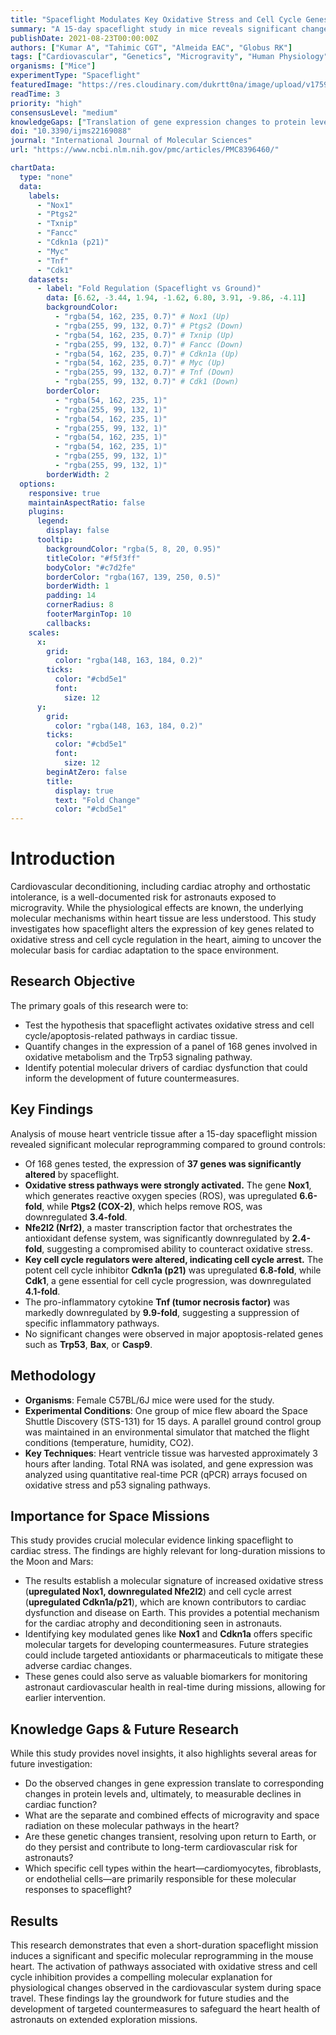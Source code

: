 ```yaml
---
title: "Spaceflight Modulates Key Oxidative Stress and Cell Cycle Genes in the Heart"
summary: "A 15-day spaceflight study in mice reveals significant changes in cardiac gene expression, highlighting increased oxidative stress and cell cycle arrest. The findings suggest a molecular basis for spaceflight-induced cardiac deconditioning and identify potential targets for countermeasures to protect astronaut cardiovascular health."
publishDate: 2021-08-23T00:00:00Z
authors: ["Kumar A", "Tahimic CGT", "Almeida EAC", "Globus RK"]
tags: ["Cardiovascular", "Genetics", "Microgravity", "Human Physiology"]
organisms: ["Mice"]
experimentType: "Spaceflight"
featuredImage: "https://res.cloudinary.com/dukrtt0na/image/upload/v1759679017/kuvbazgd8nxc6wvvmmjt.jpg"
readTime: 3
priority: "high"
consensusLevel: "medium"
knowledgeGaps: ["Translation of gene expression changes to protein levels and cardiac function", "Relative contributions of microgravity versus space radiation", "Long-term persistence of molecular changes post-flight", "Identification of specific cardiac cell types driving the response"]
doi: "10.3390/ijms22169088"
journal: "International Journal of Molecular Sciences"
url: "https://www.ncbi.nlm.nih.gov/pmc/articles/PMC8396460/"

chartData:
  type: "none"
  data:
    labels:
      - "Nox1"
      - "Ptgs2"
      - "Txnip"
      - "Fancc"
      - "Cdkn1a (p21)"
      - "Myc"
      - "Tnf"
      - "Cdk1"
    datasets:
      - label: "Fold Regulation (Spaceflight vs Ground)"
        data: [6.62, -3.44, 1.94, -1.62, 6.80, 3.91, -9.86, -4.11]
        backgroundColor:
          - "rgba(54, 162, 235, 0.7)" # Nox1 (Up)
          - "rgba(255, 99, 132, 0.7)" # Ptgs2 (Down)
          - "rgba(54, 162, 235, 0.7)" # Txnip (Up)
          - "rgba(255, 99, 132, 0.7)" # Fancc (Down)
          - "rgba(54, 162, 235, 0.7)" # Cdkn1a (Up)
          - "rgba(54, 162, 235, 0.7)" # Myc (Up)
          - "rgba(255, 99, 132, 0.7)" # Tnf (Down)
          - "rgba(255, 99, 132, 0.7)" # Cdk1 (Down)
        borderColor:
          - "rgba(54, 162, 235, 1)"
          - "rgba(255, 99, 132, 1)"
          - "rgba(54, 162, 235, 1)"
          - "rgba(255, 99, 132, 1)"
          - "rgba(54, 162, 235, 1)"
          - "rgba(54, 162, 235, 1)"
          - "rgba(255, 99, 132, 1)"
          - "rgba(255, 99, 132, 1)"
        borderWidth: 2
  options:
    responsive: true
    maintainAspectRatio: false
    plugins:
      legend:
        display: false
      tooltip:
        backgroundColor: "rgba(5, 8, 20, 0.95)"
        titleColor: "#f5f3ff"
        bodyColor: "#c7d2fe"
        borderColor: "rgba(167, 139, 250, 0.5)"
        borderWidth: 1
        padding: 14
        cornerRadius: 8
        footerMarginTop: 10
        callbacks:
    scales:
      x:
        grid:
          color: "rgba(148, 163, 184, 0.2)"
        ticks:
          color: "#cbd5e1"
          font:
            size: 12
      y:
        grid:
          color: "rgba(148, 163, 184, 0.2)"
        ticks:
          color: "#cbd5e1"
          font:
            size: 12
        beginAtZero: false
        title:
          display: true
          text: "Fold Change"
          color: "#cbd5e1"
---
```


# Introduction
Cardiovascular deconditioning, including cardiac atrophy and orthostatic intolerance, is a well-documented risk for astronauts exposed to microgravity. While the physiological effects are known, the underlying molecular mechanisms within heart tissue are less understood. This study investigates how spaceflight alters the expression of key genes related to oxidative stress and cell cycle regulation in the heart, aiming to uncover the molecular basis for cardiac adaptation to the space environment.

## Research Objective
The primary goals of this research were to:
*   Test the hypothesis that spaceflight activates oxidative stress and cell cycle/apoptosis-related pathways in cardiac tissue.
*   Quantify changes in the expression of a panel of 168 genes involved in oxidative metabolism and the Trp53 signaling pathway.
*   Identify potential molecular drivers of cardiac dysfunction that could inform the development of future countermeasures.

## Key Findings
Analysis of mouse heart ventricle tissue after a 15-day spaceflight mission revealed significant molecular reprogramming compared to ground controls:
*   Of 168 genes tested, the expression of **37 genes was significantly altered** by spaceflight.
*   **Oxidative stress pathways were strongly activated.** The gene **Nox1**, which generates reactive oxygen species (ROS), was upregulated **6.6-fold**, while **Ptgs2 (COX-2)**, which helps remove ROS, was downregulated **3.4-fold**.
*   **Nfe2l2 (Nrf2)**, a master transcription factor that orchestrates the antioxidant defense system, was significantly downregulated by **2.4-fold**, suggesting a compromised ability to counteract oxidative stress.
*   **Key cell cycle regulators were altered, indicating cell cycle arrest.** The potent cell cycle inhibitor **Cdkn1a (p21)** was upregulated **6.8-fold**, while **Cdk1**, a gene essential for cell cycle progression, was downregulated **4.1-fold**.
*   The pro-inflammatory cytokine **Tnf (tumor necrosis factor)** was markedly downregulated by **9.9-fold**, suggesting a suppression of specific inflammatory pathways.
*   No significant changes were observed in major apoptosis-related genes such as **Trp53**, **Bax**, or **Casp9**.

## Methodology
*   **Organisms**: Female C57BL/6J mice were used for the study.
*   **Experimental Conditions**: One group of mice flew aboard the Space Shuttle Discovery (STS-131) for 15 days. A parallel ground control group was maintained in an environmental simulator that matched the flight conditions (temperature, humidity, CO2).
*   **Key Techniques**: Heart ventricle tissue was harvested approximately 3 hours after landing. Total RNA was isolated, and gene expression was analyzed using quantitative real-time PCR (qPCR) arrays focused on oxidative stress and p53 signaling pathways.

## Importance for Space Missions
This study provides crucial molecular evidence linking spaceflight to cardiac stress. The findings are highly relevant for long-duration missions to the Moon and Mars:
*   The results establish a molecular signature of increased oxidative stress (**upregulated Nox1, downregulated Nfe2l2**) and cell cycle arrest (**upregulated Cdkn1a/p21**), which are known contributors to cardiac dysfunction and disease on Earth. This provides a potential mechanism for the cardiac atrophy and deconditioning seen in astronauts.
*   Identifying key modulated genes like **Nox1** and **Cdkn1a** offers specific molecular targets for developing countermeasures. Future strategies could include targeted antioxidants or pharmaceuticals to mitigate these adverse cardiac changes.
*   These genes could also serve as valuable biomarkers for monitoring astronaut cardiovascular health in real-time during missions, allowing for earlier intervention.

## Knowledge Gaps & Future Research
While this study provides novel insights, it also highlights several areas for future investigation:
*   Do the observed changes in gene expression translate to corresponding changes in protein levels and, ultimately, to measurable declines in cardiac function?
*   What are the separate and combined effects of microgravity and space radiation on these molecular pathways in the heart?
*   Are these genetic changes transient, resolving upon return to Earth, or do they persist and contribute to long-term cardiovascular risk for astronauts?
*   Which specific cell types within the heart—cardiomyocytes, fibroblasts, or endothelial cells—are primarily responsible for these molecular responses to spaceflight?

## Results
This research demonstrates that even a short-duration spaceflight mission induces a significant and specific molecular reprogramming in the mouse heart. The activation of pathways associated with oxidative stress and cell cycle inhibition provides a compelling molecular explanation for physiological changes observed in the cardiovascular system during space travel. These findings lay the groundwork for future studies and the development of targeted countermeasures to safeguard the heart health of astronauts on extended exploration missions.
